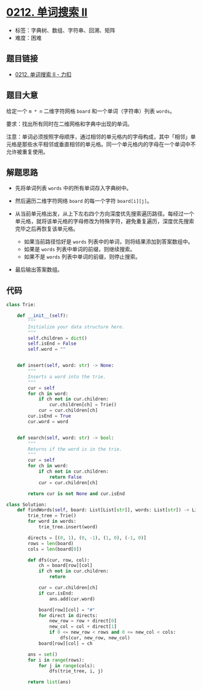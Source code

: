 # [0212. 单词搜索 II](https://leetcode.cn/problems/word-search-ii/)

- 标签：字典树、数组、字符串、回溯、矩阵
- 难度：困难

## 题目链接

- [0212. 单词搜索 II - 力扣](https://leetcode.cn/problems/word-search-ii/)

## 题目大意

给定一个 `m * n` 二维字符网格 `board` 和一个单词（字符串）列表 `words`。

要求：找出所有同时在二维网格和字典中出现的单词。

注意：单词必须按照字母顺序，通过相邻的单元格内的字母构成，其中「相邻」单元格是那些水平相邻或垂直相邻的单元格。同一个单元格内的字母在一个单词中不允许被重复使用。

## 解题思路

- 先将单词列表 `words` 中的所有单词存入字典树中。

- 然后遍历二维字符网络 `board` 的每一个字符 `board[i][j]`。

- 从当前单元格出发，从上下左右四个方向深度优先搜索遍历路径。每经过一个单元格，就将该单元格的字母修改为特殊字符，避免重复遍历，深度优先搜索完毕之后再恢复该单元格。
  - 如果当前路径恰好是 `words` 列表中的单词，则将结果添加到答案数组中。
  - 如果是 `words` 列表中单词的前缀，则继续搜索。
  - 如果不是 `words` 列表中单词的前缀，则停止搜索。
- 最后输出答案数组。

## 代码

```python
class Trie:

    def __init__(self):
        """
        Initialize your data structure here.
        """
        self.children = dict()
        self.isEnd = False
        self.word = ""


    def insert(self, word: str) -> None:
        """
        Inserts a word into the trie.
        """
        cur = self
        for ch in word:
            if ch not in cur.children:
                cur.children[ch] = Trie()
            cur = cur.children[ch]
        cur.isEnd = True
        cur.word = word


    def search(self, word: str) -> bool:
        """
        Returns if the word is in the trie.
        """
        cur = self
        for ch in word:
            if ch not in cur.children:
                return False
            cur = cur.children[ch]

        return cur is not None and cur.isEnd

class Solution:
    def findWords(self, board: List[List[str]], words: List[str]) -> List[str]:
        trie_tree = Trie()
        for word in words:
            trie_tree.insert(word)

        directs = [(0, 1), (0, -1), (1, 0), (-1, 0)]
        rows = len(board)
        cols = len(board[0])

        def dfs(cur, row, col):
            ch = board[row][col]
            if ch not in cur.children:
                return

            cur = cur.children[ch]
            if cur.isEnd:
                ans.add(cur.word)

            board[row][col] = "#"
            for direct in directs:
                new_row = row + direct[0]
                new_col = col + direct[1]
                if 0 <= new_row < rows and 0 <= new_col < cols:
                    dfs(cur, new_row, new_col)
            board[row][col] = ch

        ans = set()
        for i in range(rows):
            for j in range(cols):
                dfs(trie_tree, i, j)

        return list(ans)
```

